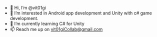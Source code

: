 - 👋 Hi, I’m @vit01gi
- 👀 I’m interested in Android app development and Unity with c# game development.
- 🌱 I’m currently learning C# for Unity
- 📫 Reach me up on vit01giCollab@gmail.com
